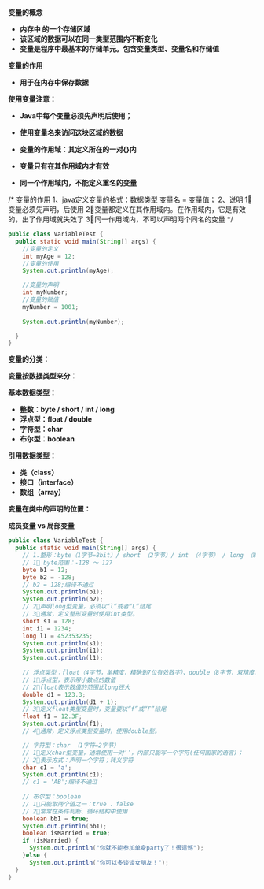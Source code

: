 **变量的概念**

- **内存中 的一个存储区域**
- **该区域的数据可以在同一类型范围内不断变化**
- **变量是程序中最基本的存储单元。包含变量类型、变量名和存储值**

**变量的作用**

- **用于在内存中保存数据**

**使用变量注意：**

- **Java中每个变量必须先声明后使用；**

- **使用变量名来访问这块区域的数据**
- **变量的作用域：其定义所在的一对{}内**
- **变量只有在其作用域内才有效**
- **同一个作用域内，不能定义重名的变量**

/*
变量的作用
1、java定义变量的格式：数据类型 变量名 = 变量值；
2、说明
1⃣️变量必须先声明，后使用
2⃣️变量都定义在其作用域内。在作用域内，它是有效的，出了作用域就失效了
3⃣️同一作用域内，不可以声明两个同名的变量
*/

```java
public class VariableTest {
  public static void main(String[] args) {
    //变量的定义
    int myAge = 12;
    //变量的使用
    System.out.println(myAge);

    //变量的声明
    int myNumber;
    //变量的赋值
    myNumber = 1001;
    
    System.out.println(myNumber);

  }
}
```

**变量的分类：**

**变量按数据类型来分：**

**基本数据类型：**

- **整数：byte / short / int / long**
- **浮点型：float / double**
- **字符型：char**
- **布尔型：boolean**

**引用数据类型：**

- **类（class）**
- **接口（interface）**
- **数组（array）**

**变量在类中的声明的位置：**

**成员变量 vs 局部变量**

```java
public class VariableTest {
  public static void main(String[] args) {
    // 1.整形：byte（1字节=8bit）/ short （2字节）/ int （4字节） / long （8字节）
    // 1⃣️ byte范围：-128 ～ 127
    byte b1 = 12;
    byte b2 = -128;
    // b2 = 128;编译不通过
    System.out.println(b1);
    System.out.println(b2);
    // 2⃣️声明long型变量，必须以“l”或者“L”结尾
    // 3⃣️通常，定义整形变量时使用int类型。
    short s1 = 128;
    int i1 = 1234;
    long l1 = 452353235;
    System.out.println(s1);
    System.out.println(i1);
    System.out.println(l1);
    
    // 浮点类型：float（4字节，单精度，精确到7位有效数字）、double（8字节，双精度，精度是float的两倍，通常采用此类型）
    // 1⃣️浮点型，表示带小数点的数值
    // 2⃣️float表示数值的范围比long还大
    double d1 = 123.3;
    System.out.println(d1 + 1);
    // 3⃣️定义float类型变量时，变量要以“f”或“F”结尾
    float f1 = 12.3F;
    System.out.println(f1);
    // 4⃣️通常，定义浮点类型变量时，使用double型。

    // 字符型：char （1字符=2字节）
    // 1⃣️定义char型变量，通常使用一对‘’，内部只能写一个字符(任何国家的语言)；
    // 2⃣️表示方式：声明一个字符；转义字符
    char c1 = 'a';
    System.out.println(c1);
    // c1 = 'AB';编译不通过
    
    // 布尔型：boolean
    // 1⃣️只能取两个值之一：true 、false
    // 2⃣️常常在条件判断、循环结构中使用
    boolean bb1 = true;
    System.out.println(bb1);
    boolean isMarried = true;
    if (isMarried) {
      System.out.println("你就不能参加单身party了！很遗憾");
    }else {
      System.out.println("你可以多谈谈女朋友！");
  }
}
```

